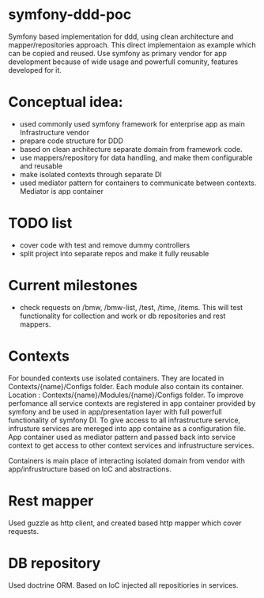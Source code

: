 # symfony-ddd-poc
Symfony based implementation for ddd, using clean architecture and mapper/repositories approach.
This direct implementaion as example which can be copied and reused.
Use symfony as primary vendor for app development because of wide usage and powerfull comunity, features developed for it.

# Conceptual idea:
- used commonly used symfony framework for enterprise app as main Infrastructure vendor
- prepare code structure for DDD
- based on clean architecture separate domain from framework code.
- use mappers/repository for data handling, and make them configurable and reusable
- make isolated contexts through separate DI
- used mediator pattern for containers to communicate between contexts. Mediator is app container

# TODO list
- cover code with test and remove dummy controllers
- split project into separate repos and make it fully reusable

# Current milestones
- check requests on /bmw, /bmw-list, /test, /time, /items. This will test functionality for collection and work or db repositories and rest mappers.

# Contexts
For bounded contexts use isolated containers. They are located in Contexts/{name}/Configs folder.
Each module also contain its container. Location : Contexts/{name}/Modules/{name}/Configs folder.
To improve perfomance all service contexts are registered in app container provided by symfony and be used in app/presentation layer with full powerfull functionality of symfony DI.
To give access to all infrastructure service, infrusture services are mereged into app containe as a configuration file.
App container used as mediator pattern and passed back into service context to get access to other context services and infrustructure services.
  
 Containers is main place of interacting isolated domain from vendor with app/infrustructure based on IoC and abstractions.
  
# Rest mapper
Used guzzle as http client, and created based http mapper which cover requests.

# DB repository
Used doctrine ORM. Based on IoC injected all repositiories in services.
  
  
